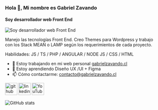 ### Hola 👋, Mi nombre es Gabriel Zavando
#### Soy desarrollador web Front End
![Soy desarrollador web Front End](https://gabrielzavando.cl/assets/img/banner-github.jpg)

Manejo las tecnologías Front End. Creo Themes para Wordpress y trabajo con los Stack MEAN o LAMP según los requerimientos de cada proyecto.

Habilidades: JS / TS / PHP / ANGULAR / NODE JS / CSS / HTML

- 🔭 Estoy trabajando en mi web personal [gabrielzavando.cl](https://gabrielzavando.cl) 
- 🌱 Estoy aprendiendo Diseño UX /UI + Figma 
- 📫 Cómo contactarme: contacto@gabrielzavando.cl 


[<img src='https://cdn.jsdelivr.net/npm/simple-icons@3.0.1/icons/github.svg' alt='github' height='40'>](https://github.com/GabrielZavando)  [<img src='https://cdn.jsdelivr.net/npm/simple-icons@3.0.1/icons/linkedin.svg' alt='linkedin' height='40'>](https://www.linkedin.com/in/gabrielzavando/)  [<img src='https://cdn.jsdelivr.net/npm/simple-icons@3.0.1/icons/youtube.svg' alt='YouTube' height='40'>](https://www.youtube.com/channel/UCrjaxHcF33x906oN3u6DEig)  

![GitHub stats](https://github-readme-stats.vercel.app/api?username=GabrielZavando&show_icons=true)  

